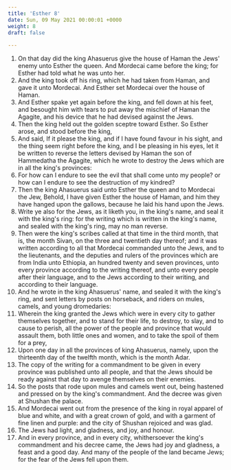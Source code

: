 ```yaml
---
title: 'Esther 8'
date: Sun, 09 May 2021 00:00:01 +0000
weight: 8
draft: false
  
---
```


1. On that day did the king Ahasuerus give the house of Haman the Jews' enemy unto Esther the queen. And Mordecai came before the king; for Esther had told what he was unto her.
2. And the king took off his ring, which he had taken from Haman, and gave it unto Mordecai. And Esther set Mordecai over the house of Haman.
3. And Esther spake yet again before the king, and fell down at his feet, and besought him with tears to put away the mischief of Haman the Agagite, and his device that he had devised against the Jews.
4. Then the king held out the golden sceptre toward Esther. So Esther arose, and stood before the king,
5. And said, If it please the king, and if I have found favour in his sight, and the thing seem right before the king, and I be pleasing in his eyes, let it be written to reverse the letters devised by Haman the son of Hammedatha the Agagite, which he wrote to destroy the Jews which are in all the king's provinces:
6. For how can I endure to see the evil that shall come unto my people? or how can I endure to see the destruction of my kindred?
7. Then the king Ahasuerus said unto Esther the queen and to Mordecai the Jew, Behold, I have given Esther the house of Haman, and him they have hanged upon the gallows, because he laid his hand upon the Jews.
8. Write ye also for the Jews, as it liketh you, in the king's name, and seal it with the king's ring: for the writing which is written in the king's name, and sealed with the king's ring, may no man reverse.
9. Then were the king's scribes called at that time in the third month, that is, the month Sivan, on the three and twentieth day thereof; and it was written according to all that Mordecai commanded unto the Jews, and to the lieutenants, and the deputies and rulers of the provinces which are from India unto Ethiopia, an hundred twenty and seven provinces, unto every province according to the writing thereof, and unto every people after their language, and to the Jews according to their writing, and according to their language.
10. And he wrote in the king Ahasuerus' name, and sealed it with the king's ring, and sent letters by posts on horseback, and riders on mules, camels, and young dromedaries:
11. Wherein the king granted the Jews which were in every city to gather themselves together, and to stand for their life, to destroy, to slay, and to cause to perish, all the power of the people and province that would assault them, both little ones and women, and to take the spoil of them for a prey,
12. Upon one day in all the provinces of king Ahasuerus, namely, upon the thirteenth day of the twelfth month, which is the month Adar.
13. The copy of the writing for a commandment to be given in every province was published unto all people, and that the Jews should be ready against that day to avenge themselves on their enemies.
14. So the posts that rode upon mules and camels went out, being hastened and pressed on by the king's commandment. And the decree was given at Shushan the palace.
15. And Mordecai went out from the presence of the king in royal apparel of blue and white, and with a great crown of gold, and with a garment of fine linen and purple: and the city of Shushan rejoiced and was glad.
16. The Jews had light, and gladness, and joy, and honour.
17. And in every province, and in every city, whithersoever the king's commandment and his decree came, the Jews had joy and gladness, a feast and a good day. And many of the people of the land became Jews; for the fear of the Jews fell upon them.
